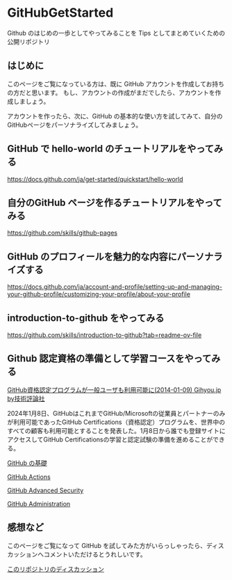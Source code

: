 # GitHubGetStarted
Github のはじめの一歩としてやってみることを Tips としてまとめていくための公開リポジトリ

## はじめに
このページをご覧になっている方は、既に GitHub アカウントを作成してお持ちの方だと思います。
もし、アカウントの作成がまだでしたら、アカウントを作成しましょう。

アカウントを作ったら、次に、GitHub の基本的な使い方を試してみて、自分のGitHubページをパーソナライズしてみましょう。

## GitHub で hello-world のチュートリアルをやってみる

https://docs.github.com/ja/get-started/quickstart/hello-world

## 自分のGitHub ページを作るチュートリアルをやってみる

https://github.com/skills/github-pages

## GitHub のプロフィールを魅力的な内容にパーソナライズする
https://docs.github.com/ja/account-and-profile/setting-up-and-managing-your-github-profile/customizing-your-profile/about-your-profile

## introduction-to-github をやってみる
https://github.com/skills/introduction-to-github?tab=readme-ov-file

## Github 認定資格の準備として学習コースをやってみる

[GitHub資格認定プログラムが一般ユーザも利用可能に(2014-01-09) Gihyou.jp by技術評論社](https://gihyo.jp/article/2024/01/github-certifications)

2024年1月8日、GitHubはこれまでGitHub/Microsoftの従業員とパートナーのみが利用可能であったGitHub Certifications（資格認定）プログラムを、世界中のすべての顧客も利用可能とすることを発表した。1月8日から誰でも登録サイトにアクセスしてGitHub Certificationsの学習と認定試験の準備を進めることができる。

[GitHub の基礎](https://learn.microsoft.com/ja-jp/collections/o1njfe825p602p)

[GitHub Actions](https://learn.microsoft.com/ja-jp/collections/n5p4a5z7keznp5)

[GitHub Advanced Security](https://learn.microsoft.com/ja-jp/collections/rqymc6yw8q5rey)

[GitHub Administration](https://learn.microsoft.com/ja-jp/collections/mom7u1gzjdxw03)


## 感想など
このページをご覧になって GitHub を試してみた方がいらっしゃったら、ディスカッションへコメントいただけるとうれしいです。

[このリポジトリのディスカッション](https://github.com/hedaytkhs/GitHubGetStarted/discussions)
